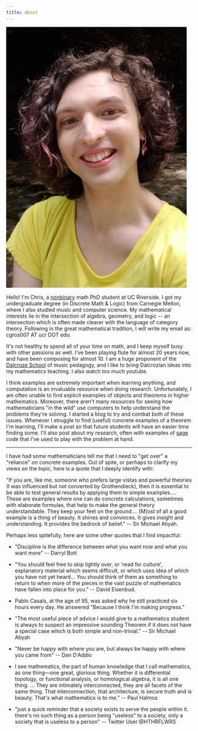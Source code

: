 ```yaml
---
title: About
---
```


<img src="/assets/images/headshot-cropped.jpg" alt="A photo of me" class="profile"/>

Hello! I'm Chris, a [nonbinary](https://en.wikipedia.org/wiki/Non-binary_gender)
math PhD student at UC Riverside. I got my
undergraduate degree (in Discrete Math & Logic) from Carnegie Mellon, where I
also studied music and computer science.
My mathematical interests lie in the intersection of algebra, geometry,
and logic -- an intersection which is often made clearer with the language
of category theory.
Following in the great mathematical tradition, I
will write my email as: cgros007 AT ucr DOT edu.

It's not healthy to spend all of your time on math, and I keep myself
busy with other passions as well.
I've been playing flute for almost 20 years now, and have been composing for
almost 10. I am a huge proponent of the
[Dalcroze School](https://dalcrozeusa.org/about-dalcroze/what-is-dalcroze/)
of music pedagogy, and I like to bring Dalcrozian ideas into my
mathematics teaching. I also watch too much youtube.

I think examples are extremely important when learning anything, and
computation is an invaluable resource when doing research. Unfortunately,
I am often unable to find explicit examples of objects and theorems in 
higher mathematics. Moreover, there aren't many resources for 
seeing how mathematicians "in the wild" use computers to help understand the 
problems they're solving. I started a blog to try and combat both of these 
issues. Whenever I struggle to find (useful) concrete examples 
of a theorem I'm learning, I'll make a post so that future students will have an 
easier time finding some. I'll also post about my research, often with examples 
of [sage](https://sagemath.org) code that I've used to play with the problem at hand.

---

I have had some mathematicians tell me that I need to "get over" a
"reliance" on concrete examples. Out of spite, or perhaps to clarify my views
on the topic, here is a quote that I deeply identify with:

<div class="boxed" markdown="1">
"If you are, like me, someone who prefers large vistas and powerful theories
(I was influenced but not converted by Grothendieck), then it is essential to
be able to test general results by applying them to simple examples....
These are examples where one can do concrete calculations, sometimes with
elaborate formulas, that help to make the general theory understandable.
They keep your feet on the ground.... [M]ost of all a good example is a thing
of beauty. It shines and convinces. It gives insight and understanding.
It provides the bedrock of belief." -- Sir Michael Atiyah.
</div>

Perhaps less spitefully, here are some other quotes that I find impactful:

- "Discipline is the difference between what you want now and what you
want more" -- Darryl Bott

- "You should feel free to skip lightly over, or 'read for culture', explanatory
material which seems difficult, or which uses idea of which you have not yet
heard... You should think of them as something to return to when more of the
pieces in the vast puzzle of mathematics have fallen into place for you." --
David Eisenbud.

- Pablo Casals, at the age of 95, was asked why he still practiced six hours
every day. He answered "Because I think I'm making progress."

- "The most useful piece of advice I would give to a mathematics student is
always to suspect an impressive sounding Theorem if it does not have a
special case which is both simple and non-trivial." -- Sir Michael Atiyah

- "Never be happy with where you are, but always be happy with 
where you came from" -- Dan D'Addio

- I see mathematics, the part of human knowledge that I call mathematics, 
as one thing—one great, glorious thing. Whether it is differential topology, 
or functional analysis, or homological algebra, it is all one thing. ... 
They are intimately interconnected, they are all facets of the same thing. 
That interconnection, that architecture, is secure truth and is beauty. 
That's what mathematics is to me.” -- Paul Halmos

- "just a quick reminder that a society exists to serve the people within it.
there's no such thing as a person being "useless" to a society, only a society
that is useless to a person" -- Twitter User @HTHRFLWRS
